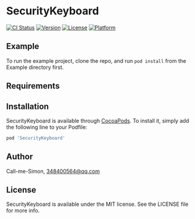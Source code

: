 # SecurityKeyboard

[![CI Status](https://img.shields.io/travis/Call-me-Simon/SecurityKeyboard.svg?style=flat)](https://travis-ci.org/Call-me-Simon/SecurityKeyboard)
[![Version](https://img.shields.io/cocoapods/v/SecurityKeyboard.svg?style=flat)](https://cocoapods.org/pods/SecurityKeyboard)
[![License](https://img.shields.io/cocoapods/l/SecurityKeyboard.svg?style=flat)](https://cocoapods.org/pods/SecurityKeyboard)
[![Platform](https://img.shields.io/cocoapods/p/SecurityKeyboard.svg?style=flat)](https://cocoapods.org/pods/SecurityKeyboard)

## Example

To run the example project, clone the repo, and run `pod install` from the Example directory first.

## Requirements

## Installation

SecurityKeyboard is available through [CocoaPods](https://cocoapods.org). To install
it, simply add the following line to your Podfile:

```ruby
pod 'SecurityKeyboard'
```

## Author

Call-me-Simon, 348400564@qq.com

## License

SecurityKeyboard is available under the MIT license. See the LICENSE file for more info.
